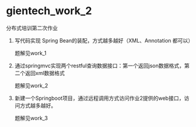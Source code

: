 # gientech_work_2
分布式培训第二次作业
1. 写代码实现 Spring Bean的装配，方式越多越好（XML、Annotation 都可以）

   题解见work_1

2. 通过springmvc实现两个restful查询数据接口：第一个返回json数据格式，第二个返回xml数据格式

   题解见work_2

3. 新建一个Springboot项目，通过远程调用方式访问作业2提供的web接口，访问方式越多越好。

   题解见work_3
